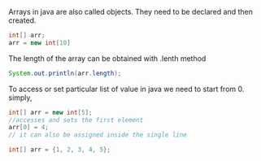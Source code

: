 Arrays in java are also called objects. They need to be declared and then created. 
```java
int[] arr;
arr = new int[10]
```
The length of the array can be obtained with .lenth method

```java
System.out.println(arr.length);
```

To access or set particular list of value in java we need to start from 0.
simply,
```java
int[] arr = new int[5];
//accesses and sets the first element
arr[0] = 4;
// it can also be assigned inside the single line

int[] arr = {1, 2, 3, 4, 5};
```